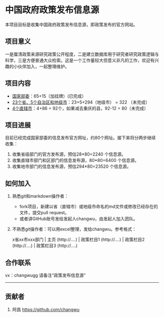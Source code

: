 # 中国政府政策发布信息源

本项目目标是收集中国政府政策发布信息源，即政策发布的官方网站。


## 项目意义

一是厘清政策来源研究政策公开程度，二是建立数据库用于研究者研究政策逻辑与科学，三是方便普通大众检索。这是一个工作量较大但意义非凡的工作，欢迎有兴趣的小伙伴加入，一起整理维护。

## 项目内容

- [国家部委](国家部委.md)：65+15（加挂牌）(已完成）
- [23个省、5个自治区和地级市](地级市.md)：23+5+294（地级市） = 322 （未完成）
- [4个直辖市](直辖市.md)：4+86 = 92个，如果减去重庆的县，92-12 = 80（未完成）


## 项目进展

目前已经完成国家部委的信息发布官方网址，约80个网址。接下来将分两步继续收集：
1. 收集省级部门的官方发布源，预估28\*80=2240 个信息源。
2. 收集直辖市部门和区部门的信息发布源，80\*80=6400 个信息源。
3. 收集地市部门的信息发布源，预估294\*80=23520 个信息源。

## 如何加入

1. 熟悉git和markdown操作者：
    - fork项目，新建以省（直辖市）或地级市命名的md文件或修改已经存在的文件，提交pull request。
    - 或者讲GitHub账号发给发起人changwu，由发起人加入团队。
3. 不熟悉git操作者：可以用excel整理，发给changwu。参考格式：

    x省xx市xxx部门 | 主页 (http://....) | 政策栏目1 (http://....) | 政策栏目2 (http://....) | 政策栏目3 (http://....)

## 合作联系

vx：changwugg 请备注“政策发布信息源”

---

## 贡献者

1. 阿昌 https://github.com/changwu





